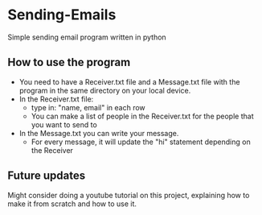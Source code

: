 # Sending-Emails
Simple sending email program written in python

## How to use the program
- You need to have a Receiver.txt file and a Message.txt file with the program in the same directory on your local device.
- In the Receiver.txt file:
   - type in: "name, email" in each row
   - You can make a list of people in the Receiver.txt for the people that you want to send to
- In the Message.txt you can write your message.
   - For every message, it will update the "hi" statement depending on the Receiver

## Future updates
Might consider doing a youtube tutorial on this project, explaining how to make it from scratch and how to use it.
